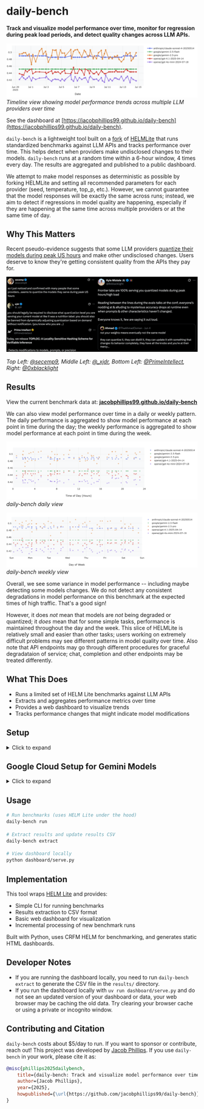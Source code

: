 # daily-bench

**Track and visualize model performance over time, monitor for regression during peak load periods, and detect quality changes across LLM APIs.**

![Daily Bench Timeline View](assets/daily-bench-timeline.png)
*Timeline view showing model performance trends across multiple LLM providers over time*


See the dashboard at [https://jacobphillips99.github.io/daily-bench](https://jacobphillips99.github.io/daily-bench).

`daily-bench` is a lightweight tool built on a [fork]() of [HELMLite](https://crfm.stanford.edu/helm/lite/latest/) that runs standardized benchmarks against LLM APIs and tracks performance over time. This helps detect when providers make undisclosed changes to their models. `daily-bench` runs at a random time within a 6-hour window, 4 times every day. The results are aggregated and published to a public dashboard.

We attempt to make model responses as deterministic as possible by forking HELMLite and setting all recommended parameters for each provider (seed, temperature, top_p, etc.). However, we cannot guarantee that the model responses will be exactly the same across runs; instead, we aim to detect if regressions in model quality are happening, especially if they are happening at the same time across multiple providers or at the same time of day.

## Why This Matters

Recent pseudo-evidence suggests that some LLM providers [quantize their models during peak US hours](https://x.com/secemp9/status/1931244386743894194) and make other undisclosed changes. Users deserve to know they're getting consistent quality from the APIs they pay for.

![Tweets about LLM API quality changes](assets/daily_bench_tweets.png)

*Top Left: [@secemp9](https://x.com/secemp9/status/1931244386743894194), Middle Left: [@_xjdr](https://x.com/_xjdr/status/1931068996092334274), Bottom Left: [@PrimeIntellect](https://x.com/PrimeIntellect/status/1884343700245074092), Right: [@0xblacklight](https://x.com/0xblacklight/status/1931098104411103576)*

## Results

View the current benchmark data at: **[jacobphillips99.github.io/daily-bench](https://jacobphillips99.github.io/daily-bench)**

We can also view model performance over time in a daily or weekly pattern. The daily performance is aggregated to show model performance at each point in time during the day; the weekly performance is aggregated to show model performance at each point in time during the week.

![Daily Bench Daily View](assets/daily-bench-daily-view.png)
*daily-bench daily view*

![Daily Bench Weekly View](assets/daily-bench-weekly-view.png)
*daily-bench weekly view*

Overall, we see some variance in model performance -- including maybe detecting some models changes. We do not detect any consistent degradations in model performance on this benchmark at the expected times of high traffic. That's a good sign!

However, it does *not* mean that models are *not* being degraded or quantized; it *does* mean that for some simple tasks, performance is maintained throughout the day and the week. This slice of HELMLite is relatively small and easier than other tasks; users working on extremely difficult problems may see different patterns in model quality over time. Also note that API endpoints may go through different procedures for graceful degradataion of service; chat, completion and other endpoints may be treated differently.


## What This Does

- Runs a limited set of HELM Lite benchmarks against LLM APIs
- Extracts and aggregates performance metrics over time
- Provides a web dashboard to visualize trends
- Tracks performance changes that might indicate model modifications

## Setup
<details>
<summary>Click to expand</summary>

```bash
# install uv
curl -LsSf https://astral.sh/uv/install.sh | sh

# clone repo
git clone https://github.com/jacobphillips99/daily-bench.git
cd daily-bench

# install dependencies
uv sync

# activate uv env
source .venv/bin/activate
# or prepend commands with `uv run`

# Install the package in editable mode (so the CLI is on PATH)
uv pip install -e .
# or
pip install -e .
```
</details>

## Google Cloud Setup for Gemini Models

<details>
<summary>Click to expand</summary>

To use Gemini models via Vertex AI, you need to set up Google Cloud authentication:

### 1. Create a Service Account

```bash
# Set your Google Cloud project ID
export PROJECT_ID="your-project-id"

# Create a service account
gcloud iam service-accounts create daily-bench-sa \
    --description="Service account for daily-bench GitHub Actions" \
    --display-name="Daily Bench Service Account"
```

### 2. Grant Required Permissions

```bash
# Grant Vertex AI permissions
gcloud projects add-iam-policy-binding $PROJECT_ID \
    --member="serviceAccount:daily-bench-sa@$PROJECT_ID.iam.gserviceaccount.com" \
    --role="roles/aiplatform.user"

# Optional: Grant additional permissions if needed
gcloud projects add-iam-policy-binding $PROJECT_ID \
    --member="serviceAccount:daily-bench-sa@$PROJECT_ID.iam.gserviceaccount.com" \
    --role="roles/ml.developer"
```

### 3. Create and Download Service Account Key

```bash
# Create and download the service account key
gcloud iam service-accounts keys create ~/daily-bench-key.json \
    --iam-account=daily-bench-sa@$PROJECT_ID.iam.gserviceaccount.com
```

### 4. Set Up GitHub Secrets

In your GitHub repository settings, add these secrets:

- `GCP_SA_KEY`: The complete contents of the `~/daily-bench-key.json` file
- `GOOGLE_CLOUD_PROJECT`: Your Google Cloud project ID


**Note:** You may also need to enable the Cloud Resource Manager API via the [Google Cloud Console](https://console.cloud.google.com/apis/library/cloudresourcemanager.googleapis.com) if you encounter authentication errors.

**Important Notes:**
- Do NOT use your `~/.config/gcloud/application_default_credentials.json` file - this contains user OAuth credentials, not service account credentials
- The service account key JSON should have `"type": "service_account"` in it
- Keep your service account key secure and never commit it to version control

</details>

## Usage
```bash
# Run benchmarks (uses HELM Lite under the hood)
daily-bench run

# Extract results and update results CSV
daily-bench extract

# View dashboard locally
python dashboard/serve.py
```

## Implementation

This tool wraps [HELM Lite](https://crfm.stanford.edu/helm/lite/latest/) and provides:
- Simple CLI for running benchmarks
- Results extraction to CSV format
- Basic web dashboard for visualization
- Incremental processing of new benchmark runs

Built with Python, uses CRFM HELM for benchmarking, and generates static HTML dashboards.

## Developer Notes
- If you are running the dashboard locally, you need to run `daily-bench extract` to generate the CSV file in the `results/` directory.
- If you run the dashboard locally with `uv run dashboard/serve.py` and do not see an updated version of your dashboard or data, your web browser may be caching the old data. Try clearing your browser cache or using a private or incognito window.

## Contributing and Citation
`daily-bench` costs about $5/day to run. If you want to sponsor or contribute, reach out! This project was developed by [Jacob Phillips](https://jacobdphillips.com/). If you use `daily-bench` in your work, please cite it as:

```bibtex
@misc{phillips2025dailybench,
    title={daily-bench: Track and visualize model performance over time, monitor for regression during peak load periods, and detect quality changes across LLM APIs},
    author={Jacob Phillips},
    year={2025},
    howpublished={\url{https://github.com/jacobphillips99/daily-bench}}
}
```
